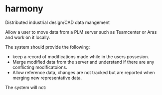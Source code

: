 # harmony
Distributed industrial design/CAD data mangement

Allow a user to move data from a PLM server such as Teamcenter or Aras and work on it locally.

The system should provide the following:
  - keep a record of modifications made while in the users possesion.
  - Merge modified data from the server and understand if there are any conflicting modificatoions.
  - Allow reference data, changes are not tracked but are reported when merging new representative data.

The system will not:
